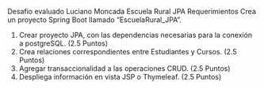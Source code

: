 Desafio evaluado Luciano Moncada Escuela Rural JPA
Requerimientos
Crea un proyecto Spring Boot llamado “EscuelaRural_JPA”.
1. Crear proyecto JPA, con las dependencias necesarias para la conexión a postgreSQL.
(2.5 Puntos)
2. Crea relaciones correspondientes entre Estudiantes y Cursos.
(2.5 Puntos)
3. Agregar transaccionalidad a las operaciones CRUD.
(2.5 Puntos)
4. Despliega información en vista JSP o Thymeleaf.
(2.5 Puntos)
